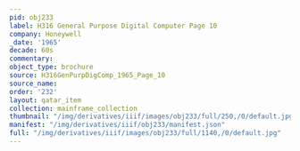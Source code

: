 ```yaml
---
pid: obj233
label: H316 General Purpose Digital Computer Page 10
company: Honeywell
_date: '1965'
decade: 60s
commentary:
object_type: brochure
source: H316GenPurpDigComp_1965_Page_10
source_name:
order: '232'
layout: qatar_item
collection: mainframe_collection
thumbnail: "/img/derivatives/iiif/images/obj233/full/250,/0/default.jpg"
manifest: "/img/derivatives/iiif/obj233/manifest.json"
full: "/img/derivatives/iiif/images/obj233/full/1140,/0/default.jpg"
---
```

